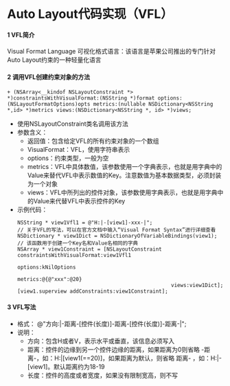 #  Auto Layout代码实现（VFL）
#### 1 VFL简介
Visual Format Language 可视化格式语言：该语言是苹果公司推出的专门针对Auto Layout约束的一种轻量化语言

#### 2 调用VFL创建约束对象的方法
```+ (NSArray<__kindof NSLayoutConstraint *> *)constraintsWithVisualFormat:(NSString *)format options:(NSLayoutFormatOptions)opts metrics:(nullable NSDictionary<NSString *,id> *)metrics views:(NSDictionary<NSString *, id> *)views;```
- 使用NSLayoutConstraint类名调用该方法
- 参数含义：
  - 返回值：包含给定VFL的所有约束对象的一个数组
  - VisualFormat：VFL，使用字符串表示
  - options：约束类型，一般为空
  - metrics：VFL中具体数值，该参数使用一个字典表示，也就是用字典中的Value来替代VFL中表示数值的Key。注意数值为基本数据类型，必须封装为一个对象
  - views：VFL中所列出的控件对象，该参数使用字典表示，也就是用字典中的Value来代替VFL中表示控件的Key
- 示例代码：
  ```objc
  NSString * view1Vfl1 = @"H:|-[view1]-xxx-|";
  // 关于VFL的写法，可以在官方文档中输入“Visual Format Syntax”进行详细查看
  NSDictionary * view1Dict = NSDictionaryOfVariableBindings(view1);
  // 该函数用于创建一个Key名和Value名相同的字典
  NSArray * view1Constraint = [NSLayoutConstraint constraintsWithVisualFormat:view1Vfl1
                                                    options:kNilOptions
                                                    metrics:@{@"xxx":@20}
                                                    views:view1Dict];
  [view1.superview addConstraints:view1Constraint];
  ```
  
#### 3 VFL写法
- 格式： @"方向:|-距离-[控件(长度)]-距离-[控件(长度)]-距离-|";
- 说明：
  - 方向：包含H或者V，表示水平或垂直，该信息必须写入
  - 距离：控件的边缘到另一个控件边缘的距离，如果距离为0则省略 -距离-，如：H:|[view1(==20)]，如果距离为默认，则省略 距离- ，如：H:|-[view1]。默认距离约为18-19
  - 长度：控件的高度或者宽度，如果没有限制宽高，则不写